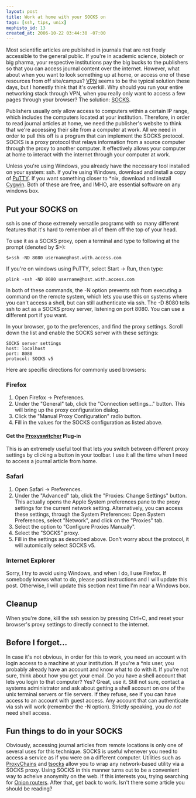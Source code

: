 ```yaml
---
layout: post
title: Work at home with your SOCKS on
tags: [ssh, tips, unix]
mephisto_id: 13
created_at: 2006-10-22 03:44:30 -07:00
---
```

Most scientific articles are published in journals that are not freely accessible to the general public.
If you're in academic science, biotech or big pharma, your respective institutions pay the big bucks to the publishers so that you can access journal content over the internet. 
However, what about when you want to look something up at home, or access one of these resources from off site/campus? [VPN][] seems to be the typical solution these days, but I honestly think that it's overkill. Why should you run your entire networking stack through VPN, when you really only want to access a few pages through your browser? The solution: [SOCKS][].

[VPN]: http://computer.howstuffworks.com/vpn.htm
[SOCKS]: http://www.freeproxy.ru/en/free_proxy/faq/what_is_socks_proxy.htm

Publishers usually only allow access to computers within a certain IP range, which includes the computers located at your institution. Therefore, in order to read journal articles at home, we need the publisher's website to think that we're accessing their site from a computer at work. All we need in order to pull this off is a program that can implement the SOCKS protocol. SOCKS is a proxy protocol that relays information from a source computer through the proxy to  another computer. It effectively allows your computer at home to interact with the internet through your computer at work.

Unless you're using Windows, you already have the necessary tool installed on your system: ssh.  If you're using Windows, download and install a copy of [PuTTY][]. If you want something closer to *nix, download and install [Cygwin][]. Both of these are free, and IMHO, are essential software on any windows box.

[putty]: http://www.chiark.greenend.org.uk/~sgtatham/putty/
[cygwin]: http://www.cygwin.com/

## Put your SOCKS on ##

ssh is one of those extremely versatile programs with so many different features that it's hard to remember all of them off the top of your head.

To use it as a SOCKS proxy, open a terminal and type to following at the prompt (denoted by $>):

    $>ssh -ND 8080 username@host.with.access.com

If you're on windows using PuTTY, select Start -> Run, then type:

    plink -ssh -ND 8080 username@host.with.access.com

In both of these commands, the -N option prevents ssh from executing a command on the remote system, which lets you use this on systems where you can't access a shell, but can still authenticate via ssh.
The -D 8080 tells ssh to act as a SOCKS proxy server, listening on port 8080. You can use a different port if you want.

In your browser, go to the preferences, and find the proxy settings. Scroll down the list and enable the SOCKS server with these settings:

    SOCKS server settings
    host: localhost
    port: 8080
    protocol: SOCKS v5

Here are specific directions for commonly used browsers:

### Firefox ##

1. Open Firefox -> Preferences.
2. Under the "General" tab, click the "Connection settings..." button. This will bring up the proxy configuration dialog.
3. Click the "Manual Proxy Configuration" radio button.
4. Fill in the values for the SOCKS configuration as listed above.

#### Get the [Proxyswitcher][] Plug-in ###
[Proxyswitcher]: https://addons.mozilla.org/firefox/125/

This is an extremely useful tool that lets you switch between different proxy settings by clicking a button in your toolbar. I use it all the time when I need to access a journal article from home.

### Safari ##

1. Open Safari -> Preferences.
2. Under the "Advanced" tab, click the "Proxies: Change Settings" button. This actually opens the Apple System preferences pane to the proxy settings for the current network setting. Alternatively, you can access these settings, through the System Preferences: Open System Preferences, select "Network", and click on the "Proxies" tab.
3. Select the option to "Configure Proxies Manually".
4. Select the "SOCKS" proxy.
5. Fill in the settings as described above.  Don't worry about the protocol, it will automically select SOCKS v5.

### Internet Explorer ##

Sorry, I try to avoid using Windows, and when I do, I use Firefox. If somebody knows what to do, please post instructions and I will update this post.  Otherwise, I will update this section next time I'm near a Windows box.

## Cleanup ##

When you're done, kill the ssh session by pressing Ctrl+C, and reset your browser's proxy settings to directly connect to the internet.

## Before I forget... ##

In case it's not obvious, in order for this to work, you need an account with login access to a machine at your institution. If you're a *nix user, you probably already have an account and know what to do with it. If you're not sure, think about how you get your email. Do you have a shell account that lets you login to that computer? Yes? Great, use it. Still not sure, contact a systems administrator and ask about getting a shell account on one of the unix terminal servers or file servers. If they refuse, see if you can have access to an account with guest access. Any account that can authenticate via ssh will work (remember the -N option). Strictly speaking, you _do not_ need shell access.

## Fun things to do in your SOCKS ##

Obviously, accessing journal articles from remote locations is only one of several uses for this technique. SOCKS is useful whenever you need to access a service as if you were on a different computer. Utilities such as [ProxyChains][] and [tsocks][] allow you to wrap any network-based utility via a SOCKS proxy. Using SOCKS in this manner turns out to be a convenient way to acheive anonymity on the web. If this interests you, trying searching for [Onion routers][]. After that, get back to work. Isn't there some article you should be reading?

[proxychains]: http://proxychains.sourceforge.net/
[tsocks]: http://tsocks.sourceforge.net/
[Onion routers]: http://www.onion-router.net/
